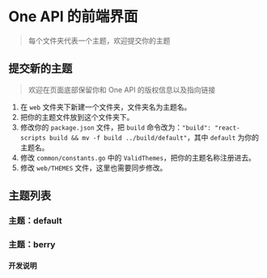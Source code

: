 # One API 的前端界面

> 每个文件夹代表一个主题，欢迎提交你的主题

## 提交新的主题

> 欢迎在页面底部保留你和 One API 的版权信息以及指向链接

1. 在 `web` 文件夹下新建一个文件夹，文件夹名为主题名。
2. 把你的主题文件放到这个文件夹下。
3. 修改你的 `package.json` 文件，把 `build` 命令改为：`"build": "react-scripts build && mv -f build ../build/default"`，其中 `default` 为你的主题名。
4. 修改 `common/constants.go` 中的 `ValidThemes`，把你的主题名称注册进去。
5. 修改 `web/THEMES` 文件，这里也需要同步修改。

## 主题列表

### 主题：default

### 主题：berry

#### 开发说明

